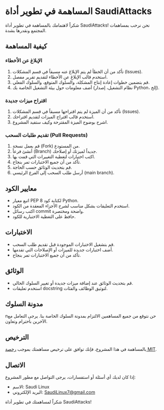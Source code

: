 # المساهمة في تطوير أداة SaudiAttacks

شكراً لاهتمامك بالمساهمة في تطوير أداة SaudiAttacks! نحن نرحب بمساهمات المجتمع ونقدرها بشدة.

## كيفية المساهمة

### الإبلاغ عن الأخطاء

1. تأكد من أن الخطأ لم يتم الإبلاغ عنه مسبقاً في قسم المشكلات (Issues).
2. استخدم قالب الإبلاغ عن الأخطاء لتقديم تقرير مفصل.
3. قم بتضمين خطوات إعادة إنتاج المشكلة، والسلوك المتوقع، والسلوك الفعلي.
4. أضف معلومات حول بيئة التشغيل الخاصة بك (نظام التشغيل، إصدار Python، إلخ).

### اقتراح ميزات جديدة

1. تأكد من أن الميزة لم يتم اقتراحها مسبقاً في قسم المشكلات (Issues).
2. استخدم قالب اقتراح الميزات لتقديم اقتراحك.
3. اشرح بوضوح الميزة المقترحة وكيف ستفيد المشروع.

### تقديم طلبات السحب (Pull Requests)

1. قم بعمل نسخة (Fork) من المستودع.
2. أنشئ فرعاً (Branch) جديداً لميزتك أو إصلاحك.
3. اكتب اختبارات لتغطية التغييرات التي قمت بها.
4. تأكد من أن جميع الاختبارات تمر بنجاح.
5. قم بتحديث الوثائق حسب الحاجة.
6. أرسل طلب السحب إلى الفرع الرئيسي (main branch).

## معايير الكود

- اتبع معيار PEP 8 لكتابة كود Python.
- استخدم التعليقات بشكل مناسب لشرح الأجزاء المعقدة من الكود.
- اكتب رسائل commit واضحة ومختصرة.
- حافظ على التغطية الاختبارية للكود.

## الاختبارات

- قم بتشغيل الاختبارات الموجودة قبل تقديم طلب السحب.
- أضف اختبارات جديدة للميزات أو الإصلاحات التي تقدمها.
- تأكد من أن جميع الاختبارات تمر بنجاح.

## الوثائق

- قم بتحديث الوثائق عند إضافة ميزات جديدة أو تغيير السلوك الحالي.
- استخدم تعليقات docstring لتوثيق الوظائف والفئات.

## مدونة السلوك

nحن نتوقع من جميع المساهمين الالتزام بمدونة السلوك الخاصة بنا. يرجى التعامل مع الآخرين باحترام وتعاون.

## الترخيص

بالمساهمة في هذا المشروع، فإنك توافق على ترخيص مساهمتك بموجب [رخصة MIT](LICENSE).

## الاتصال

إذا كان لديك أي أسئلة أو استفسارات، يرجى التواصل مع مطور المشروع:

- الاسم: Saudi Linux
- البريد الإلكتروني: SaudiLinux7@gmail.com

شكراً لمساهمتك في تطوير أداة SaudiAttacks!